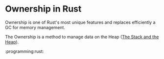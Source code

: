 # Ownership in Rust

Ownership is one of Rust's most unique features and replaces efficiently a GC for memory management.

The Ownership is a method to manage data on the Heap ([The Stack and the Heap](tdrj)).

:programming:rust:
